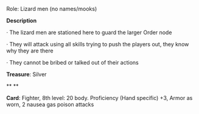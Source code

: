 Role: Lizard men (no names/mooks)

**Description**

·    The lizard men are stationed here to guard the larger Order node

·    They will attack using all skills trying to push the players out, they know why they are there

·    They cannot be bribed or talked out of their actions

 

**Treasure**: Silver


**
**

**Card**: Fighter, 8th level: 20 body. Proficiency (Hand specific) +3, Armor as worn, 2 nausea gas poison attacks  





